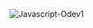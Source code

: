 ![Javascript-Odev1](https://github.com/erkanercann/JavaScript/assets/126410424/47347c8c-d0e0-4601-80fc-a5abf0df6f2b)
